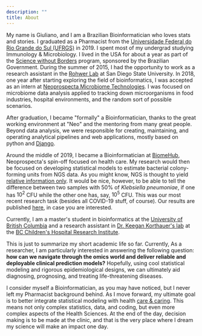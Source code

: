 ```yaml
---
description: ""
title: About
---
```



My name is Giuliano, and I am a Brazilian Bioinformatician who loves stats and stories. I graduated as a Pharmacist from the [Universidade Federal do Rio Grande do Sul (UFRGS)](http://www.ufrgs.br/english/home) in 2019. I spent most of my undergrad studying Immunology & Microbiology. I lived in the USA for about a year as part of the [Science without Borders](http://www.cienciasemfronteiras.gov.br/web/csf-eng/) program, sponsored by the Brazilian Government. During the summer of 2015, I had the opportunity to work as a research assistant in the [Rohwer Lab](https://coralandphage.org/) at San Diego State University. In 2018, one year after starting exploring the field of bioinformatics, I was accepted as an intern at [Neoprospecta Microbiome Technologies](https://www.neoprospecta.com/en/). I was focused on microbiome data analysis applied to tracking down microorganisms in food industries, hospital environments, and the random sort of possible scenarios. 

After graduation, I became "formally" a Bioinformatician, thanks to the great working environment at "Neo" and the mentoring from many great people. Beyond data analysis, we were responsible for creating, maintaining, and operating analytical pipelines and web applications, mostly based on python and [Django](https://www.djangoproject.com/). 

Around the middle of 2019, I became a Bioinformatician at [BiomeHub](https://www.biome-hub.com/), Neoprospecta's spin-off focused on health care. My research would then be focused on developing statistical models to estimate bacterial colony-forming units from NGS data. As you might know, NGS is thought to yield [relative information only](https://academic.oup.com/bioinformatics/article/34/16/2870/4956011). It would be nice, however, to be able to tell the difference between two samples with 50% of *Klebsiella pneumoniae*, if one has $10^2$ CFU while the other one has, say, $10^5$ CFU. This was our most recent research task (besides all COVID-19 stuff, of course). Our results are published [here](https://www.frontiersin.org/articles/10.3389/fmicb.2021.638231), in case you are interested.

Currently, I am a master's student in bioinformatics at the [University of British Columbia](https://www.ubc.ca/) and a research assistant in [Dr. Keegan Korthauer's lab](https://kkorthauer.org/) at the [BC Children's Hospital Research Institute](https://bcchr.ca/).

This is just to summarize my short academic life so far. Currently, As a researcher, I am particularly interested in answering the following question: **how can we navigate through the omics world and deliver reliable and deployable clinical prediction models?** Hopefully, using cool statistical modeling and rigorous epidemiological designs, we can ultimately aid diagnosing, prognosing, and treating life-threatening diseases.

I consider myself a Bioinformatician, as you may have noticed, but I never left my Pharmacist background behind. As I move forward, my ultimate goal is to better integrate statistical modeling with health [care & caring](https://doi.org/10.3747/co.21.2239). This means not only complex statistics, data, and coding, but even more complex aspects of the Health Sciences. At the end of the day, decision making is to be made at the clinic, and that is the very place where I dream my science will make an impact one day.

